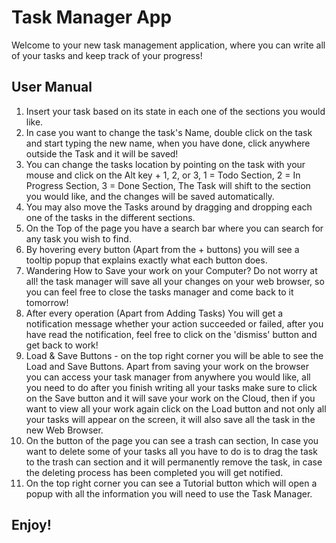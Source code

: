 # Task Manager App

Welcome to your new task management application, where you can write all of your tasks and keep track of your progress!

## User Manual

1. Insert your task based on its state in each one of the sections you would like.
2. In case you want to change the task's Name, double click on the task and start typing the new name, when you have done, click anywhere outside the Task and it will be saved!
3. You can change the tasks location by pointing on the task with your mouse and click on the Alt key + 1, 2, or 3, 1 = Todo Section, 2 = In Progress Section, 3 = Done Section, The Task will shift to the section you would like, and the changes will be saved automatically.
4. You may also move the Tasks around by dragging and dropping each one of the tasks in the different sections.
5. On the Top of the page you have a search bar where you can search for any task you wish to find.
6. By hovering every button (Apart from the + buttons) you will see a tooltip popup that explains exactly what each button does.
7. Wandering How to Save your work on your Computer? Do not worry at all! the task manager will save all your changes on your web browser, so you can feel free to close the tasks manager and come back to it tomorrow!
8. After every operation (Apart from Adding Tasks) You will get a notification message whether your action succeeded or failed, after you have read the notification, feel free to click on the 'dismiss' button and get back to work!
9. Load & Save Buttons - on the top right corner you will be able to see the Load and Save Buttons. Apart from saving your work on the browser you can access your task manager from anywhere you would like, all you need to do after you finish writing all your tasks make sure to click on the Save button and it will save your work on the Cloud, then if you want to view all your work again click on the Load button and not only all your tasks will appear on the screen, it will also save all the task in the new Web Browser.
10. On the button of the page you can see a trash can section, In case you want to delete some of your tasks all you have to do is to drag the task to the trash can section and it will permanently remove the task, in case the deleting process has been completed you will get notified.
11. On the top right corner you can see a Tutorial button which will open a popup with all the information you will need to use the Task Manager.

## Enjoy!
